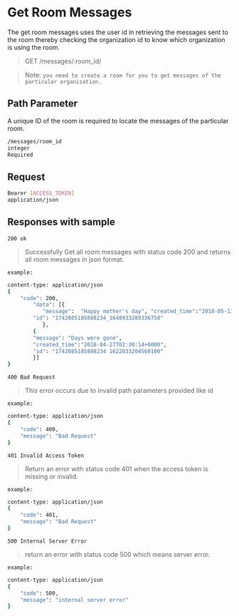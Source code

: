 # Get Room Messages

The get room messages uses the user id in retrieving the messages sent to the room thereby checking the organization id to know which organization is using the room.

> GET /messages/:room_id/

  
> Note: `you need to create a room for you to get messages of the particular organisation.` 

  
## Path Parameter
A unique ID  of the room is required to locate the messages of the particular room.
  

```sh
/messages/room_id
integer
Required
```

  

## Request

```sh
Bearer [ACCESS_TOKEN]
application/json
```

  

## Responses with sample

  
`200 ok`
>Successfully Get all room messages with status code 200 and returns all room messages in json format.

`example:`
```sh
content-type: application/json
{
    "code": 200,
        "data": [{
           "message":  "Happy mother's day", "created_time":"2018-05-13T06:25:16+0000", 
        "id": "1742085185888234_1648933289336758"
           },
        {
        "message": "Days were gone",
        "created_time":"2018-04-27T02:30:14+0000",
        "id": "1742085185888234 1622033204560100" 
        }]  
}
```
`400 Bad Request`
>This error occurs due to invalid path parameters provided like id

`example:`
```sh
content-type: application/json
{    
    "code": 400,    
    "message": "Bad Request"
}
```

`401 Invalid Access Token`
>Return an error with status code 401 when the access token is missing or invalid.

`example:`

```sh
content-type: application/json
{        
    "code": 401,        
    "message": "Bad Request"
}
```


`500 Internal Server Error`
>return an error with status code 500 which means server error.

`example:`
```sh
content-type: application/json
{    
    "code": 500,    
    "message": "internal server error"
}
```

